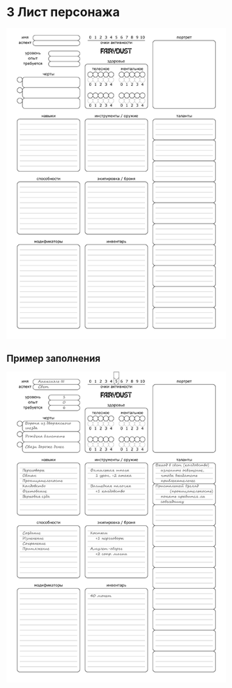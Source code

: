 # 3 Лист персонажа

![Лист персонажа](img/character_sheet.png)

## Пример заполнения

![Лист персонажа пример](img/character_sheet_example.png)